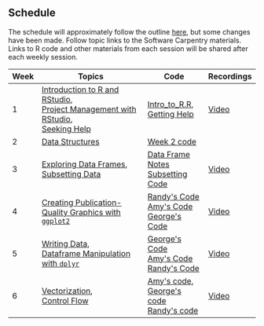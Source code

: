 ## Schedule

The schedule will approximately follow the outline [here](http://swcarpentry.github.io/r-novice-gapminder/), but some changes have been made. Follow topic links to the Software Carpentry materials. Links to R code and other materials from each session will be shared after each weekly session.

| Week | Topics                                                                                                                                                                                                                                                                                                                         | Code                                                                                                                                                  | Recordings                                                                        |
|------|--------------------------------------------------------------------------------------------------------------------------------------------------------------------------------------------------------------------------------------------------------------------------------------------------------------------------------|-------------------------------------------------------------------------------------------------------------------------------------------------------|-----------------------------------------------------------------------------------|
| 1    | [Introduction to R and RStudio](http://swcarpentry.github.io/r-novice-gapminder/01-rstudio-intro/index.html),<br>[Project Management with RStudio](http://swcarpentry.github.io/r-novice-gapminder/02-project-intro/index.html),<br>[Seeking Help](http://swcarpentry.github.io/r-novice-gapminder/03-seeking-help/index.html) | [Intro\_to\_R.R](https://github.com/abcsFrederick/Intro-to-R-Fall2020/blob/main/modules/01_Intro_to_R.R),<br>[Getting Help](modules/GettingHelp.html) | [Video](https://nci.rev.vbrick.com/#/videos/9db0a539-5bf2-4bc2-9e07-523161137e6e) |
| 2    | [Data Structures](http://swcarpentry.github.io/r-novice-gapminder/04-data-structures-part1/index.html)                                                                                                        | [Week 2 code](https://github.com/abcsFrederick/Intro-to-R-Fall2020/blob/main/modules/04_Data_Structures.R)  |                                                                                   |
| 3    | [Exploring Data Frames](http://swcarpentry.github.io/r-novice-gapminder/05-data-structures-part2/index.html),<br>[Subsetting Data](http://swcarpentry.github.io/r-novice-gapminder/06-data-subsetting/index.html)  | [Data Frame Notes](https://abcsfrederick.github.io/Intro-to-R-Fall2020/modules/Data-Frames-Lesson.html)<br>[Subsetting Code](https://github.com/abcsFrederick/Intro-to-R-Fall2020/blob/main/modules/07_Subsetting_Data.R) | [Video](https://nci.rev.vbrick.com/#/videos/eca8e645-1eaf-4b89-aea8-223a69503423) |
| 4    |    [Creating Publication-Quality Graphics with `ggplot2`](http://swcarpentry.github.io/r-novice-gapminder/08-plot-ggplot2/index.html) | [Randy's Code](https://github.com/abcsFrederick/Intro-to-R-Fall2020/blob/main/modules/08_Intro_Layers_misc.R)<br>[Amy's Code](modules/Transformation-and-Statistics-and-Multi-Panel-Figures.html)<br>[George's Code](https://github.com/abcsFrederick/Intro-to-R-Fall2020/blob/main/modules/08_Modifying_Saving.R)| [Video](https://nci.rev.vbrick.com/sharevideo/2e573415-3ee3-4e3a-9d86-cbdc6d668475) |
| 5    | [Writing Data](http://swcarpentry.github.io/r-novice-gapminder/11-writing-data/index.html),<br>[Dataframe Manipulation with `dplyr`](http://swcarpentry.github.io/r-novice-gapminder/13-dplyr/index.html)   | [George's Code](https://github.com/abcsFrederick/Intro-to-R-Fall2020/blob/main/modules/09_writing-data.R)<br>[Amy's Code](modules/Dataframe-Manipulation-with-dplyr-Amy)<br>[Randy's Code](https://github.com/abcsFrederick/Intro-to-R-Fall2020/blob/main/modules/11_dplyr.R) | [Video](https://nci.rev.vbrick.com/#/videos/76c791b0-e53b-4988-bb54-765532953fdb) |
| 6    | [Vectorization](http://swcarpentry.github.io/r-novice-gapminder/09-vectorization/index.html),<br>[Control Flow](http://swcarpentry.github.io/r-novice-gapminder/07-control-flow/index.html) | [Amy's code](https://abcsfrederick.github.io/Intro-to-R-Fall2020/modules/Vectorization-Amy),<br>[George's code](https://github.com/abcsFrederick/Intro-to-R-Fall2020/blob/main/modules/07_If_Else.R)<br>[Randy's code](https://github.com/abcsFrederick/Intro-to-R-Fall2020/blob/main/modules/07_Loops.R) | [Video](https://nci.rev.vbrick.com/#/videos/ff1a3c05-c749-4314-b8f8-562ddd39d2e4) |
